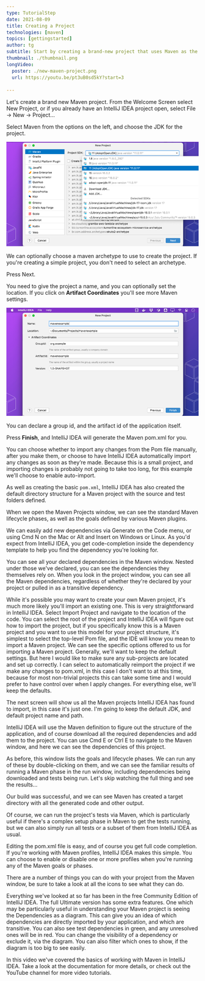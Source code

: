 ```yaml
---
type: TutorialStep
date: 2021-08-09
title: Creating a Project
technologies: [maven]
topics: [gettingstarted]
author: tg
subtitle: Start by creating a brand-new project that uses Maven as the build tool.
thumbnail: ./thumbnail.png
longVideo:
  poster: ./new-maven-project.png
  url: https://youtu.be/pt3uB0sd5kY?start=3

---
```


Let's create a brand new Maven project. From the Welcome Screen select New Project, or if you already have an IntelliJ IDEA project open, select File -> New -> Project...

Select Maven from the options on the left, and choose the JDK for the project.

![new-maven-project.png](new-maven-project.png)

We can optionally choose a maven archetype to use to create the project. If you're creating a simple project, you don't need to select an archetype.

Press Next.

You need to give the project a name, and you can optionally set the location. If you click on **Artifact Coordinates** you'll see more Maven settings.

![maven-project-settings.png](maven-project-settings.png)

You can declare a group id, and the artifact id of the application itself. 

Press **Finish**, and IntelliJ IDEA will generate the Maven pom.xml for you. 

You can choose whether to import any changes from the Pom file manually, after you make them, or choose to have IntelliJ IDEA automatically import any changes as soon as they’re made.  Because this is a small project, and importing changes is probably not going to take too long, for this example we'll choose to enable auto-import.

As well as creating the basic `pom.xml`, IntelliJ IDEA has also created the default directory structure for a Maven project with the source and test folders defined.

When we open the Maven Projects window, we can see the standard Maven lifecycle phases, as well as the goals defined by various Maven plugins.

We can easily add new dependencies via Generate on the Code menu, or using Cmd N on the Mac or Alt and Insert on Windows or Linux. As you'd expect from IntelliJ IDEA, you get code-completion inside the dependency template to help you find the dependency you're looking for.

You can see all your declared dependencies in the Maven window. Nested under those we've declared, you can see the dependencies they themselves rely on. When you look in the project window, you can see all the Maven dependencies, regardless of whether they're declared by your project or pulled in as a transitive dependency.

While it's possible you may want to create your own Maven project, it's much more likely you'll import an existing one.  This is very straightforward in IntelliJ IDEA. Select Import Project and navigate to the location of the code.  You can select the root of the project and IntelliJ IDEA will figure out how to import the project, but if you specifically know this is a Maven project and you want to use this model for your project structure, it's simplest to select the top-level Pom file, and the IDE will know you mean to import a Maven project. We can see the specific options offered to us for importing a Maven project. Generally, we'll want to keep the default settings. But here I would like to make sure any sub-projects are located and set up correctly. I can select to automatically reimport the project if we make any changes to pom.xml, in this case I don't want to at this time, because for most non-trivial projects this can take some time and I would prefer to have control over when I apply changes.  For everything else, we'll keep the defaults.

The next screen will show us all the Maven projects IntelliJ IDEA has found to import, in this case it's just one. I'm going to keep the default JDK, and default project name and path.

IntelliJ IDEA will use the Maven definition to figure out the structure of the application, and of course download all the required dependencies and add them to the project.  You can use Cmd E or Ctrl E to navigate to the Maven window, and here we can see the dependencies of this project.

As before, this window lists the goals and lifecycle phases.  We can run any of these by double-clicking on them, and we can see the familiar results of running a Maven phase in the run window, including dependencies being downloaded and tests being run. Let's skip watching the full thing and see the results…

Our build was successful, and we can see Maven has created a target directory with all the generated code and other output.

Of course, we can run the project's tests via Maven, which is particularly useful if there's a complex setup phase in Maven to get the tests running, but we can also simply run all tests or a subset of them from IntelliJ IDEA as usual.

Editing the pom.xml file is easy, and of course you get full code completion.  If you're working with Maven profiles, IntelliJ IDEA makes this simple. You can choose to enable or disable one or more profiles when you're running any of the Maven goals or phases.



There are a number of things you can do with your project from the Maven window, be sure to take a look at all the icons to see what they can do.

Everything we've looked at so far has been in the free Community Edition of IntelliJ IDEA. The full Ultimate version has some extra features.  One which may be particularly useful in understanding your Maven project is seeing the Dependencies as a diagram. This can give you an idea of which dependencies are directly imported by your application, and which are transitive. You can also see test dependencies in green, and any unresolved ones will be in red. You can change the visibility of a dependency or exclude it, via the diagram. You can also filter which ones to show, if the diagram is too big to see easily.

In this video we've covered the basics of working with Maven in IntelliJ IDEA. Take a look at the documentation for more details, or check out the YouTube channel for more video tutorials. 







